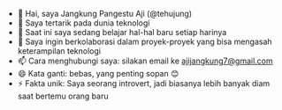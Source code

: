 - 👋 Hai, saya Jangkung Pangestu Aji (@tehujung)
- 👀 Saya tertarik pada dunia teknologi
- 🌱 Saat ini saya sedang belajar hal-hal baru setiap harinya
- 💞️ Saya ingin berkolaborasi dalam proyek-proyek yang bisa mengasah keterampilan teknologi
- 📫 Cara menghubungi saya: silakan email ke ajijangkung7@gmail.com
- 😄 Kata ganti: bebas, yang penting sopan 😊
- ⚡ Fakta unik: Saya seorang introvert, jadi biasanya lebih banyak diam saat bertemu orang baru

<!---
tehujung/tehujung adalah repositori ✨ spesial ✨ karena `README.md` (file ini) muncul di profil GitHub kamu.
Kamu bisa klik tautan Pratinjau untuk melihat perubahan yang kamu buat.
--->

